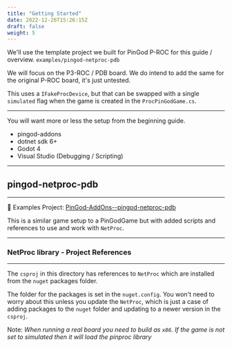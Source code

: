 ```yaml
---
title: "Getting Started"
date: 2022-12-26T15:26:15Z
draft: false
weight: 5
---
```


We'll use the template project we built for PinGod P-ROC for this guide / overview. `examples/pingod-netproc-pdb`

We will focus on the P3-ROC / PDB board. We do intend to add the same for the original P-ROC board, it's just untested.

This uses a `IFakeProcDevice`, but that can be swapped with a single `simulated` flag when the game is created in the `ProcPinGodGame.cs`.

---

You will want more or less the setup from the beginning guide.

- pingod-addons
- dotnet sdk 6+
- Godot 4
- Visual Studio (Debugging / Scripting)

---
## pingod-netproc-pdb
---

🔗 Examples Project: [PinGod-AddOns--pingod-netproc-pdb](https://github.com/FlippingFlips/pingod-addons-docs/examples/pingod-netproc-pdb)

This is a similar game setup to a PinGodGame but with added scripts and references to use and work with `NetProc`.

---
### NetProc library - Project References
---

The `csproj` in this directory has references to `NetProc` which are installed from the `nuget` packages folder. 

The folder for the packages is set in the `nuget.config`. You won't need to worry about this unless you update the `NetProc`, which is just a case of adding packages to the `nuget` folder and updating to a newer version in the `csproj`.

Note: *When running a real board you need to build as `x86`. If the game is not set to simulated then it will load the pinproc library*
